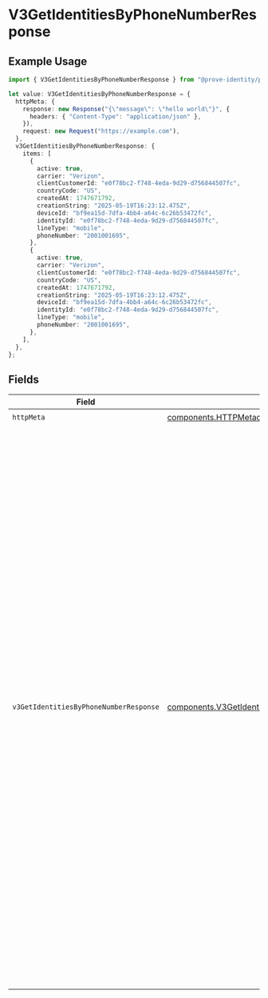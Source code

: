 # V3GetIdentitiesByPhoneNumberResponse

## Example Usage

```typescript
import { V3GetIdentitiesByPhoneNumberResponse } from "@prove-identity/prove-api/models/operations";

let value: V3GetIdentitiesByPhoneNumberResponse = {
  httpMeta: {
    response: new Response("{\"message\": \"hello world\"}", {
      headers: { "Content-Type": "application/json" },
    }),
    request: new Request("https://example.com"),
  },
  v3GetIdentitiesByPhoneNumberResponse: {
    items: [
      {
        active: true,
        carrier: "Verizon",
        clientCustomerId: "e0f78bc2-f748-4eda-9d29-d756844507fc",
        countryCode: "US",
        createdAt: 1747671792,
        creationString: "2025-05-19T16:23:12.475Z",
        deviceId: "bf9ea15d-7dfa-4bb4-a64c-6c26b53472fc",
        identityId: "e0f78bc2-f748-4eda-9d29-d756844507fc",
        lineType: "mobile",
        phoneNumber: "2001001695",
      },
      {
        active: true,
        carrier: "Verizon",
        clientCustomerId: "e0f78bc2-f748-4eda-9d29-d756844507fc",
        countryCode: "US",
        createdAt: 1747671792,
        creationString: "2025-05-19T16:23:12.475Z",
        deviceId: "bf9ea15d-7dfa-4bb4-a64c-6c26b53472fc",
        identityId: "e0f78bc2-f748-4eda-9d29-d756844507fc",
        lineType: "mobile",
        phoneNumber: "2001001695",
      },
    ],
  },
};
```

## Fields

| Field                                                                                                                                                                                                                                                                                                                                                                                                                                                                                                                                                                                                                                                                                                                                         | Type                                                                                                                                                                                                                                                                                                                                                                                                                                                                                                                                                                                                                                                                                                                                          | Required                                                                                                                                                                                                                                                                                                                                                                                                                                                                                                                                                                                                                                                                                                                                      | Description                                                                                                                                                                                                                                                                                                                                                                                                                                                                                                                                                                                                                                                                                                                                   | Example                                                                                                                                                                                                                                                                                                                                                                                                                                                                                                                                                                                                                                                                                                                                       |
| --------------------------------------------------------------------------------------------------------------------------------------------------------------------------------------------------------------------------------------------------------------------------------------------------------------------------------------------------------------------------------------------------------------------------------------------------------------------------------------------------------------------------------------------------------------------------------------------------------------------------------------------------------------------------------------------------------------------------------------------- | --------------------------------------------------------------------------------------------------------------------------------------------------------------------------------------------------------------------------------------------------------------------------------------------------------------------------------------------------------------------------------------------------------------------------------------------------------------------------------------------------------------------------------------------------------------------------------------------------------------------------------------------------------------------------------------------------------------------------------------------- | --------------------------------------------------------------------------------------------------------------------------------------------------------------------------------------------------------------------------------------------------------------------------------------------------------------------------------------------------------------------------------------------------------------------------------------------------------------------------------------------------------------------------------------------------------------------------------------------------------------------------------------------------------------------------------------------------------------------------------------------- | --------------------------------------------------------------------------------------------------------------------------------------------------------------------------------------------------------------------------------------------------------------------------------------------------------------------------------------------------------------------------------------------------------------------------------------------------------------------------------------------------------------------------------------------------------------------------------------------------------------------------------------------------------------------------------------------------------------------------------------------- | --------------------------------------------------------------------------------------------------------------------------------------------------------------------------------------------------------------------------------------------------------------------------------------------------------------------------------------------------------------------------------------------------------------------------------------------------------------------------------------------------------------------------------------------------------------------------------------------------------------------------------------------------------------------------------------------------------------------------------------------- |
| `httpMeta`                                                                                                                                                                                                                                                                                                                                                                                                                                                                                                                                                                                                                                                                                                                                    | [components.HTTPMetadata](../../models/components/httpmetadata.md)                                                                                                                                                                                                                                                                                                                                                                                                                                                                                                                                                                                                                                                                            | :heavy_check_mark:                                                                                                                                                                                                                                                                                                                                                                                                                                                                                                                                                                                                                                                                                                                            | N/A                                                                                                                                                                                                                                                                                                                                                                                                                                                                                                                                                                                                                                                                                                                                           |                                                                                                                                                                                                                                                                                                                                                                                                                                                                                                                                                                                                                                                                                                                                               |
| `v3GetIdentitiesByPhoneNumberResponse`                                                                                                                                                                                                                                                                                                                                                                                                                                                                                                                                                                                                                                                                                                        | [components.V3GetIdentitiesByPhoneNumberResponse](../../models/components/v3getidentitiesbyphonenumberresponse.md)                                                                                                                                                                                                                                                                                                                                                                                                                                                                                                                                                                                                                            | :heavy_minus_sign:                                                                                                                                                                                                                                                                                                                                                                                                                                                                                                                                                                                                                                                                                                                            | V3GetIdentitiesByPhoneNumberResponse                                                                                                                                                                                                                                                                                                                                                                                                                                                                                                                                                                                                                                                                                                          | {<br/>"items": [<br/>{<br/>"createdAt": 1747671792,<br/>"carrier": "Verizon",<br/>"phoneNumber": "2001001695",<br/>"countryCode": "US",<br/>"identityId": "e0f78bc2-f748-4eda-9d29-d756844507fc",<br/>"lineType": "mobile",<br/>"active": true,<br/>"deviceId": "bf9ea15d-7dfa-4bb4-a64c-6c26b53472fc",<br/>"creationString": "2025-05-19T16:23:12.475Z",<br/>"clientCustomerId": "e0f78bc2-f748-4eda-9d29-d756844507fc"<br/>},<br/>{<br/>"createdAt": 1747671792,<br/>"carrier": "Verizon",<br/>"phoneNumber": "2001001695",<br/>"countryCode": "US",<br/>"identityId": "e0f78bc2-f748-4eda-9d29-d756844507fc",<br/>"lineType": "mobile",<br/>"active": true,<br/>"deviceId": "bf9ea15d-7dfa-4bb4-a64c-6c26b53472fc",<br/>"creationString": "2025-05-19T16:23:12.475Z",<br/>"clientCustomerId": "e0f78bc2-f748-4eda-9d29-d756844507fc"<br/>}<br/>]<br/>} |